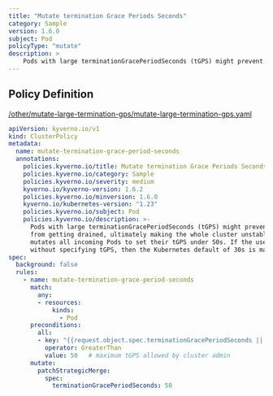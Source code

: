 ```yaml
---
title: "Mutate termination Grace Periods Seconds"
category: Sample
version: 1.6.0
subject: Pod
policyType: "mutate"
description: >
    Pods with large terminationGracePeriodSeconds (tGPS) might prevent cluster nodes from getting drained, ultimately making the whole cluster unstable. This policy mutates all incoming Pods to set their tGPS under 50s. If the user creates a pod without specifying tGPS, then the Kubernetes default of 30s is maintained.
---
```


## Policy Definition
<a href="https://github.com/kyverno/policies/raw/main//other/mutate-large-termination-gps/mutate-large-termination-gps.yaml" target="-blank">/other/mutate-large-termination-gps/mutate-large-termination-gps.yaml</a>

```yaml
apiVersion: kyverno.io/v1
kind: ClusterPolicy
metadata:
  name: mutate-termination-grace-period-seconds
  annotations:
    policies.kyverno.io/title: Mutate termination Grace Periods Seconds
    policies.kyverno.io/category: Sample
    policies.kyverno.io/severity: medium
    kyverno.io/kyverno-version: 1.6.2
    policies.kyverno.io/minversion: 1.6.0
    kyverno.io/kubernetes-version: "1.23"
    policies.kyverno.io/subject: Pod
    policies.kyverno.io/description: >-
      Pods with large terminationGracePeriodSeconds (tGPS) might prevent cluster nodes
      from getting drained, ultimately making the whole cluster unstable. This policy
      mutates all incoming Pods to set their tGPS under 50s. If the user creates a pod
      without specifying tGPS, then the Kubernetes default of 30s is maintained.
spec:
  background: false
  rules:
    - name: mutate-termination-grace-period-seconds
      match:
        any:
        - resources:
            kinds:
              - Pod
      preconditions:
        all:
        - key: "{{request.object.spec.terminationGracePeriodSeconds || `0` }}"
          operator: GreaterThan
          value: 50   # maximum tGPS allowed by cluster admin
      mutate:
        patchStrategicMerge:
          spec:
            terminationGracePeriodSeconds: 50

```
